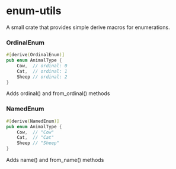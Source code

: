 # enum-utils

A small crate that provides simple derive macros for enumerations.

### OrdinalEnum

```rs
#[derive(OrdinalEnum)]
pub enum AnimalType {
    Cow,  // ordinal: 0
    Cat,  // ordinal: 1
    Sheep // ordinal: 2
}
```

Adds ordinal() and from_ordinal() methods

### NamedEnum

```rs
#[derive(NamedEnum)]
pub enum AnimalType {
    Cow,  // "Cow"
    Cat,  // "Cat"
    Sheep // "Sheep"
}
```

Adds name() and from_name() methods